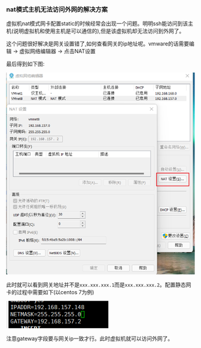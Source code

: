 ### nat模式主机无法访问外网的解决方案

虚拟机nat模式网卡配置static的时候经常会出现一个问题。明明ssh能访问到该主机(说明虚拟机和使用主机是可以通信的),但是该虚拟机却无法访问到外网了。



这个问题很好解决是网关设置错了,如何查看网关的ip地址呢。vmware的话需要编辑 -> 虚拟网络编辑器 -> 点击NAT设置

最后得到如下图:

![](../resource/normal/vmware_gateway.png)

此时就可以看到网关地址并不是`xxx.xxx.xxx.1`而是`xxx.xxx.xxx.2`。配置静态网卡的过程中需要如下(以centos 7为例)

![](../resource/normal/gateway.png)

注意gateway字段要与网关ip一致才行。此时虚拟机就可以访问外网了。